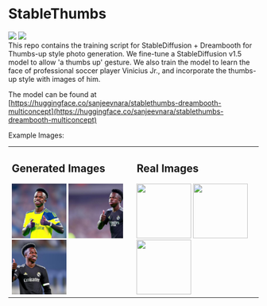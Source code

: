 # StableThumbs
<img src="https://img.shields.io/badge/diffusers-yellow" /> <img src="https://img.shields.io/badge/Text2Img-blue" /><br>
This repo contains the training script for StableDiffusion + Dreambooth for Thumbs-up style photo generation. We fine-tune a StableDiffusion v1.5 model to allow 'a thumbs up' gesture. We also train the model to learn the face of professional soccer player Vinicius Jr., and incorporate the thumbs-up style with images of him.

The model can be found at [https://huggingface.co/sanjeevnara/stablethumbs-dreambooth-multiconcept](https://huggingface.co/sanjeevnara/stablethumbs-dreambooth-multiconcept)

Example Images:
<table border="0" cellspacing="20">
      <tr>
          <td>
              <h2>Generated Images</h2>
              <img src="https://github.com/sanjeevnara7/StableThumbs/blob/main/samples/Vinijr_sample1.jpeg" style="width: 110px; height: 110px;">
              <img src="https://github.com/sanjeevnara7/StableThumbs/blob/main/samples/Vinijr_sample2.jpeg" style="width: 110px; height: 110px;">
              <img src="https://github.com/sanjeevnara7/StableThumbs/blob/main/samples/Vinijr_sample3.jpeg" style="width: 110px; height: 110px;">
          </td>
          <td>
              <h2>Real Images</h2>
              <img src="https://img.asmedia.epimg.net/resizer/FWw5DSsYxQz-VVa8KaqtfSu8zIw=/1472x1104/filters:focal(2724x1576:2734x1586)/cloudfront-eu-central-1.images.arcpublishing.com/diarioas/QN27ZCZYKBEI7J2HAZLR4GSYXU.jpg" style="width: 110px; height: 110px;">
              <img src="https://images2.minutemediacdn.com/image/fetch/https%3A%2F%2Ftherealchamps.com%2Fwp-content%2Fuploads%2Fgetty-images%2F2018%2F08%2F1247365071.jpeg" style="width: 110px; height: 110px;">
              <img src="https://imgresizer.eurosport.com/unsafe/2560x1440/filters:format(jpeg)/origin-imgresizer.eurosport.com/2022/07/06/3404997-69580108-2560-1440.jpg" style="width: 110px; height: 110px;">
          </td>
      </tr>
  </table>

